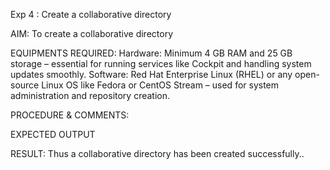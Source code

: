 Exp 4 : Create a collaborative directory 

AIM:
To create a collaborative directory

EQUIPMENTS REQUIRED:
Hardware: Minimum 4 GB RAM and 25 GB storage – essential for running services like Cockpit and handling system updates smoothly.
Software: Red Hat Enterprise Linux (RHEL) or any open-source Linux OS like Fedora or CentOS Stream – used for system administration and repository creation.

PROCEDURE & COMMENTS:



EXPECTED OUTPUT



RESULT:
Thus a collaborative directory has been created successfully.. 
